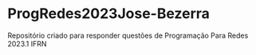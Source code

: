 # ProgRedes2023Jose-Bezerra
Repositório criado para responder questões de Programação Para Redes 2023.1 IFRN
